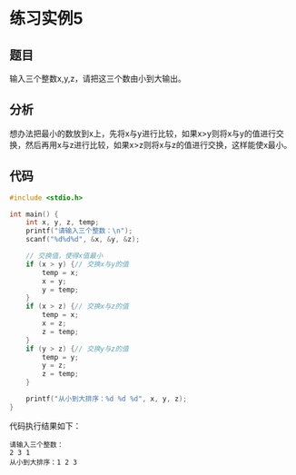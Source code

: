 # 练习实例5

## 题目

输入三个整数x,y,z，请把这三个数由小到大输出。

## 分析

想办法把最小的数放到x上，先将x与y进行比较，如果x>y则将x与y的值进行交换，然后再用x与z进行比较，如果x>z则将x与z的值进行交换，这样能使x最小。

## 代码

```c
#include <stdio.h>

int main() {
    int x, y, z, temp;
    printf("请输入三个整数：\n");
    scanf("%d%d%d", &x, &y, &z);

    // 交换值，使得x值最小
    if (x > y) {// 交换x与y的值
        temp = x;
        x = y;
        y = temp;
    }
    if (x > z) {// 交换x与z的值
        temp = x;
        x = z;
        z = temp;
    }
    if (y > z) {// 交换y与z的值
        temp = y;
        y = z;
        z = temp;
    }

    printf("从小到大排序：%d %d %d", x, y, z);
}
```

代码执行结果如下：

```text
请输入三个整数：
2 3 1
从小到大排序：1 2 3
```
